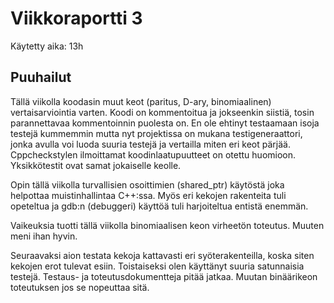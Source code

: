 # Viikkoraportti 3

Käytetty aika: 13h

## Puuhailut
Tällä viikolla koodasin muut keot (paritus, D-ary, binomiaalinen) vertaisarviointia varten. Koodi on kommentoitua
ja jokseenkin siistiä, tosin parannettavaa kommentoinnin puolesta on. En ole ehtinyt testaamaan isoja testejä kummemmin
mutta nyt projektissa on mukana testigeneraattori, jonka avulla voi luoda suuria testejä ja vertailla miten eri
keot pärjää. Cppcheckstylen ilmoittamat koodinlaatupuutteet on otettu huomioon. Yksikkötestit ovat samat
jokaiselle keolle.

Opin tällä viikolla turvallisien osoittimien (shared_ptr) käytöstä joka helpottaa muistinhallintaa C++:ssa. Myös eri kekojen
rakenteita tuli opeteltua ja gdb:n (debuggeri) käyttöä tuli harjoiteltua entistä enemmän.

Vaikeuksia tuotti tällä viikolla binomiaalisen keon virheetön toteutus. Muuten meni ihan hyvin.

Seuraavaksi aion testata kekoja kattavasti eri syöterakenteilla, koska siten kekojen erot tulevat esiin. Toistaiseksi
olen käyttänyt suuria satunnaisia testejä. Testaus- ja toteutusdokumentteja pitää jatkaa. Muutan binäärikeon toteutuksen jos se nopeuttaa sitä.
